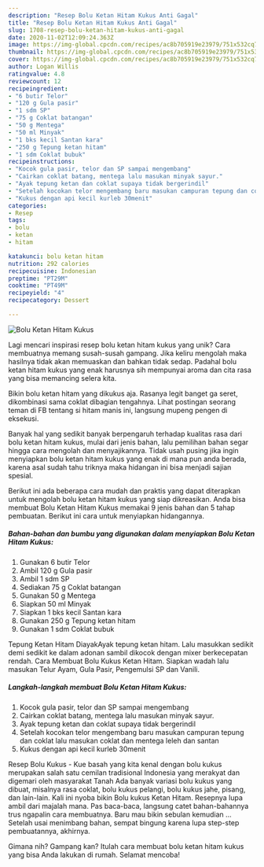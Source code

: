 ```yaml
---
description: "Resep Bolu Ketan Hitam Kukus Anti Gagal"
title: "Resep Bolu Ketan Hitam Kukus Anti Gagal"
slug: 1708-resep-bolu-ketan-hitam-kukus-anti-gagal
date: 2020-11-02T12:09:24.363Z
image: https://img-global.cpcdn.com/recipes/ac8b705919e23979/751x532cq70/bolu-ketan-hitam-kukus-foto-resep-utama.jpg
thumbnail: https://img-global.cpcdn.com/recipes/ac8b705919e23979/751x532cq70/bolu-ketan-hitam-kukus-foto-resep-utama.jpg
cover: https://img-global.cpcdn.com/recipes/ac8b705919e23979/751x532cq70/bolu-ketan-hitam-kukus-foto-resep-utama.jpg
author: Logan Willis
ratingvalue: 4.8
reviewcount: 12
recipeingredient:
- "6 butir Telor"
- "120 g Gula pasir"
- "1 sdm SP"
- "75 g Coklat batangan"
- "50 g Mentega"
- "50 ml Minyak"
- "1 bks kecil Santan kara"
- "250 g Tepung ketan hitam"
- "1 sdm Coklat bubuk"
recipeinstructions:
- "Kocok gula pasir, telor dan SP sampai mengembang"
- "Cairkan coklat batang, mentega lalu masukan minyak sayur."
- "Ayak tepung ketan dan coklat supaya tidak bergerindil"
- "Setelah kocokan telor mengembang baru masukan campuran tepung dan coklat lalu masukan coklat dan mentega leleh dan santan"
- "Kukus dengan api kecil kurleb 30menit"
categories:
- Resep
tags:
- bolu
- ketan
- hitam

katakunci: bolu ketan hitam 
nutrition: 292 calories
recipecuisine: Indonesian
preptime: "PT29M"
cooktime: "PT49M"
recipeyield: "4"
recipecategory: Dessert

---
```



![Bolu Ketan Hitam Kukus](https://img-global.cpcdn.com/recipes/ac8b705919e23979/751x532cq70/bolu-ketan-hitam-kukus-foto-resep-utama.jpg)

Lagi mencari inspirasi resep bolu ketan hitam kukus yang unik? Cara membuatnya memang susah-susah gampang. Jika keliru mengolah maka hasilnya tidak akan memuaskan dan bahkan tidak sedap. Padahal bolu ketan hitam kukus yang enak harusnya sih mempunyai aroma dan cita rasa yang bisa memancing selera kita.

Bikin bolu ketan hitam yang dikukus aja. Rasanya legit banget ga seret, dikombinasi sama coklat dibagian tengahnya. Lihat postingan seorang teman di FB tentang si hitam manis ini, langsung mupeng pengen di eksekusi.

Banyak hal yang sedikit banyak berpengaruh terhadap kualitas rasa dari bolu ketan hitam kukus, mulai dari jenis bahan, lalu pemilihan bahan segar hingga cara mengolah dan menyajikannya. Tidak usah pusing jika ingin menyiapkan bolu ketan hitam kukus yang enak di mana pun anda berada, karena asal sudah tahu triknya maka hidangan ini bisa menjadi sajian spesial.


Berikut ini ada beberapa cara mudah dan praktis yang dapat diterapkan untuk mengolah bolu ketan hitam kukus yang siap dikreasikan. Anda bisa membuat Bolu Ketan Hitam Kukus memakai 9 jenis bahan dan 5 tahap pembuatan. Berikut ini cara untuk menyiapkan hidangannya.

<!--inarticleads1-->

##### Bahan-bahan dan bumbu yang digunakan dalam menyiapkan Bolu Ketan Hitam Kukus:

1. Gunakan 6 butir Telor
1. Ambil 120 g Gula pasir
1. Ambil 1 sdm SP
1. Sediakan 75 g Coklat batangan
1. Gunakan 50 g Mentega
1. Siapkan 50 ml Minyak
1. Siapkan 1 bks kecil Santan kara
1. Gunakan 250 g Tepung ketan hitam
1. Gunakan 1 sdm Coklat bubuk


Tepung Ketan Hitam DiayakAyak tepung ketan hitam. Lalu masukkan sedikit demi sedikit ke dalam adonan sambil dikocok dengan mixer berkecepatan rendah. Cara Membuat Bolu Kukus Ketan Hitam. Siapkan wadah lalu masukan Telur Ayam, Gula Pasir, Pengemulsi SP dan Vanili. 

<!--inarticleads2-->

##### Langkah-langkah membuat Bolu Ketan Hitam Kukus:

1. Kocok gula pasir, telor dan SP sampai mengembang
1. Cairkan coklat batang, mentega lalu masukan minyak sayur.
1. Ayak tepung ketan dan coklat supaya tidak bergerindil
1. Setelah kocokan telor mengembang baru masukan campuran tepung dan coklat lalu masukan coklat dan mentega leleh dan santan
1. Kukus dengan api kecil kurleb 30menit


Resep Bolu Kukus - Kue basah yang kita kenal dengan bolu kukus merupakan salah satu cemilan tradisional Indonesia yang merakyat dan digemari oleh masyarakat Tanah Ada banyak variasi bolu kukus yang dibuat, misalnya rasa coklat, bolu kukus pelangi, bolu kukus jahe, pisang, dan lain-lain. Kali ini nyoba bikin Bolu kukus Ketan Hitam. Resepnya lupa ambil dari majalah mana. Pas baca-baca, langsung catet bahan-bahannya trus ngapalin cara membuatnya. Baru mau bikin sebulan kemudian … Setelah usai menimbang bahan, sempat bingung karena lupa step-step pembuatannya, akhirnya. 

Gimana nih? Gampang kan? Itulah cara membuat bolu ketan hitam kukus yang bisa Anda lakukan di rumah. Selamat mencoba!
